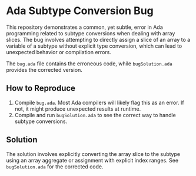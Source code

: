 # Ada Subtype Conversion Bug

This repository demonstrates a common, yet subtle, error in Ada programming related to subtype conversions when dealing with array slices. The bug involves attempting to directly assign a slice of an array to a variable of a subtype without explicit type conversion, which can lead to unexpected behavior or compilation errors.

The `bug.ada` file contains the erroneous code, while `bugSolution.ada` provides the corrected version.

## How to Reproduce

1. Compile `bug.ada`.  Most Ada compilers will likely flag this as an error.  If not, it might produce unexpected results at runtime.
2. Compile and run `bugSolution.ada` to see the correct way to handle subtype conversions.

## Solution

The solution involves explicitly converting the array slice to the subtype using an array aggregate or assignment with explicit index ranges.  See `bugSolution.ada` for the corrected code.